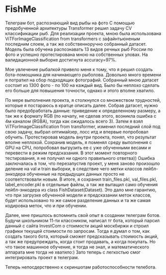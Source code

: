 # FishMe
Телеграм бот, распознающий вид рыбы на фото
С помощью предобученной архитектуры Transformer решил задачу CV классификации рыб. Для реализации проекта, мною была использована ViTForImageClassification from transformers с зафайнтьюненым последним слоем, а так же собственноручно собранный датасет. Модель была обучена распознавать 13 видов речных рыб России по фото и успешно протестирована мною на собственных уловах. На валидационной выборке достигнута accuracy=97%.

Мое увлечение рыбалкой привело меня к тому, что я решил создать бота-помощника для начинающего рыболова.
Довольно много времени я потратил на сбор подходящих фотографий. Собранный мною датасет состоит из 1300 фото - по 100 на каждый вид. Было бы неплохо сделать его больше для повышения точности, однако и этого вполне хватило. 

По мере выполнения проекта, я столкнулся со множеством трудностей, которые я постараюсь в кратце описать далее.
Собрав датасет, нужно было предобработать данные: приведение к определенному размеру, а так же к формату RGB (по началу, не сделав этого, возникла ошибка с 4м каналом (RGBA), тогда как ожидалось всего 3). 
Затем я взял  ViTForImageClassification from transformer, изменил последний слой под свою задачу, выбрал оптимайзер, лосс итд и впервые попробовал обучить. Протестировав модель внутри проекта, понял, что результат вполне неплохой. Сохранив модель, я поменял среду выполнения с GPU на CPU, попробовал выгрузить ее с уже обученными весами и перевести в режим предсказания. В этот момент повторного тестирования, я не получил ни одного правильного ответва)) Ошибка заключалась в том, что перезапустив проект, у меня заново произошло деление на val и train выборки, в следствие чего метки классов лейбл-энкодера обученные на предыдущих данных просто не соответствовали новым. В итоге, я сохранил train_files.pkl, val_files.pkl, label_encoder.pkl в отдельные файлы, а так же вытащил само обучения лейбл-энкодера из class FishDataset(Dataset). Это дало мне  гарантию, что при загрузке обученной модели и предсказании меток классов, будет использовано то же самое разделение данных и та же самая кодировка меток, что и при обучении.

Далее, мне пришлось вспомнить свой опыт в создании телеграм ботов. Будучи школьником 11-ти классником, написал тг бота, который парсил данный с сайта InvestCom о стоимости акций москбиржи и строил графики текущей стоимости по запросам.  Тогда я думал о том, как создать такого бота, который сможет предсказывать стоимость акций, а так же предупреждать, когда стоит продавать, а когда покупать. Но что такое машинное обучение, я тогда не знал, и математического аппарата мне тогда не хватило:) Зато теперь с легкостью смог интегрировать проект в телеграм. 

Теперь непосдерственно к скриншотам работоспособности телебота.
